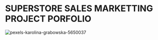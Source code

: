 # SUPERSTORE SALES MARKETTING PROJECT PORFOLIO
![pexels-karolina-grabowska-5650037](https://github.com/kipngetichs/Super-Store-Project/assets/169267198/bf9cf5f3-5b2f-4582-b998-02c849512ddc)


